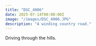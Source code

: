 ```yaml
---
title: "DSC_4906"
date: 2025-07-14T00:00:00Z
image: "/images/DSC_4906.JPG"
description: "A winding country road."
---
```


Driving through the hills.
